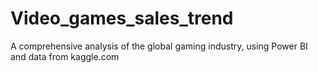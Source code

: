 # Video_games_sales_trend
A comprehensive analysis of the global gaming industry, using Power BI and data from kaggle.com
